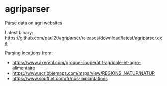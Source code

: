 # agriparser
Parse data on agri websites

Latest binary: https://github.com/paul2t/agriparser/releases/download/latest/agriparser.exe

Parsing locations from:
* https://www.axereal.com/groupe-cooperatif-agricole-et-agro-alimentaire
* https://www.scribblemaps.com/maps/view/REGIONS_NATUP/NATUP
* https://www.soufflet.com/fr/nos-implantations
